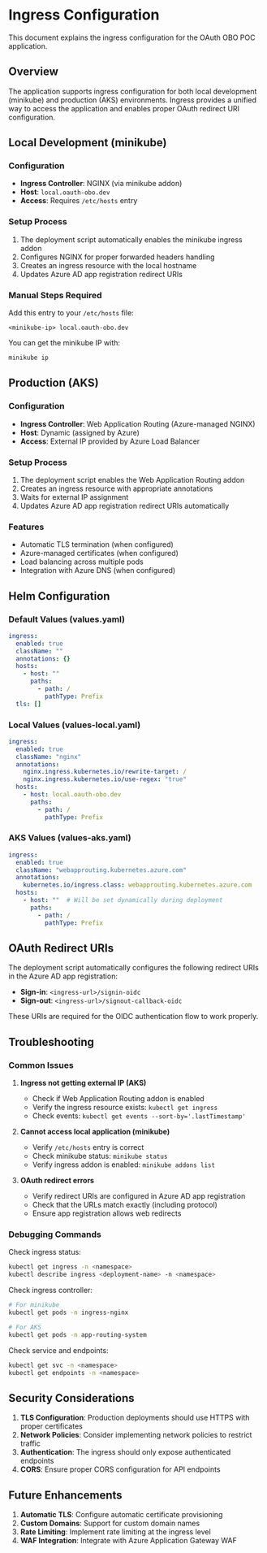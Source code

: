 # Ingress Configuration

This document explains the ingress configuration for the OAuth OBO POC application.

## Overview

The application supports ingress configuration for both local development (minikube) and production (AKS) environments. Ingress provides a unified way to access the application and enables proper OAuth redirect URI configuration.

## Local Development (minikube)

### Configuration
- **Ingress Controller**: NGINX (via minikube addon)
- **Host**: `local.oauth-obo.dev`
- **Access**: Requires `/etc/hosts` entry

### Setup Process
1. The deployment script automatically enables the minikube ingress addon
2. Configures NGINX for proper forwarded headers handling
3. Creates an ingress resource with the local hostname
4. Updates Azure AD app registration redirect URIs

### Manual Steps Required
Add this entry to your `/etc/hosts` file:
```
<minikube-ip> local.oauth-obo.dev
```

You can get the minikube IP with:
```bash
minikube ip
```

## Production (AKS)

### Configuration
- **Ingress Controller**: Web Application Routing (Azure-managed NGINX)
- **Host**: Dynamic (assigned by Azure)
- **Access**: External IP provided by Azure Load Balancer

### Setup Process
1. The deployment script enables the Web Application Routing addon
2. Creates an ingress resource with appropriate annotations
3. Waits for external IP assignment
4. Updates Azure AD app registration redirect URIs automatically

### Features
- Automatic TLS termination (when configured)
- Azure-managed certificates (when configured)
- Load balancing across multiple pods
- Integration with Azure DNS (when configured)

## Helm Configuration

### Default Values (values.yaml)
```yaml
ingress:
  enabled: true
  className: ""
  annotations: {}
  hosts:
    - host: ""
      paths:
        - path: /
          pathType: Prefix
  tls: []
```

### Local Values (values-local.yaml)
```yaml
ingress:
  enabled: true
  className: "nginx"
  annotations:
    nginx.ingress.kubernetes.io/rewrite-target: /
    nginx.ingress.kubernetes.io/use-regex: "true"
  hosts:
    - host: local.oauth-obo.dev
      paths:
        - path: /
          pathType: Prefix
```

### AKS Values (values-aks.yaml)
```yaml
ingress:
  enabled: true
  className: "webapprouting.kubernetes.azure.com"
  annotations:
    kubernetes.io/ingress.class: webapprouting.kubernetes.azure.com
  hosts:
    - host: ""  # Will be set dynamically during deployment
      paths:
        - path: /
          pathType: Prefix
```

## OAuth Redirect URIs

The deployment script automatically configures the following redirect URIs in the Azure AD app registration:

- **Sign-in**: `<ingress-url>/signin-oidc`
- **Sign-out**: `<ingress-url>/signout-callback-oidc`

These URIs are required for the OIDC authentication flow to work properly.

## Troubleshooting

### Common Issues

1. **Ingress not getting external IP (AKS)**
   - Check if Web Application Routing addon is enabled
   - Verify the ingress resource exists: `kubectl get ingress`
   - Check events: `kubectl get events --sort-by='.lastTimestamp'`

2. **Cannot access local application (minikube)**
   - Verify `/etc/hosts` entry is correct
   - Check minikube status: `minikube status`
   - Verify ingress addon is enabled: `minikube addons list`

3. **OAuth redirect errors**
   - Verify redirect URIs are configured in Azure AD app registration
   - Check that the URLs match exactly (including protocol)
   - Ensure app registration allows web redirects

### Debugging Commands

Check ingress status:
```bash
kubectl get ingress -n <namespace>
kubectl describe ingress <deployment-name> -n <namespace>
```

Check ingress controller:
```bash
# For minikube
kubectl get pods -n ingress-nginx

# For AKS
kubectl get pods -n app-routing-system
```

Check service and endpoints:
```bash
kubectl get svc -n <namespace>
kubectl get endpoints -n <namespace>
```

## Security Considerations

1. **TLS Configuration**: Production deployments should use HTTPS with proper certificates
2. **Network Policies**: Consider implementing network policies to restrict traffic
3. **Authentication**: The ingress should only expose authenticated endpoints
4. **CORS**: Ensure proper CORS configuration for API endpoints

## Future Enhancements

1. **Automatic TLS**: Configure automatic certificate provisioning
2. **Custom Domains**: Support for custom domain names
3. **Rate Limiting**: Implement rate limiting at the ingress level
4. **WAF Integration**: Integrate with Azure Application Gateway WAF